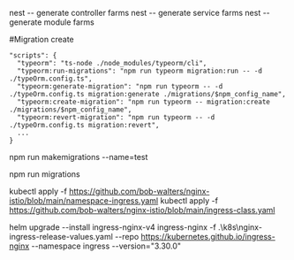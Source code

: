 nest -- generate controller farms
nest -- generate service farms
nest -- generate module farms

#Migration create

```
"scripts": {
  "typeorm": "ts-node ./node_modules/typeorm/cli",
  "typeorm:run-migrations": "npm run typeorm migration:run -- -d ./typeOrm.config.ts",
  "typeorm:generate-migration": "npm run typeorm -- -d ./typeOrm.config.ts migration:generate ./migrations/$npm_config_name",
  "typeorm:create-migration": "npm run typeorm -- migration:create ./migrations/$npm_config_name",
  "typeorm:revert-migration": "npm run typeorm -- -d ./typeOrm.config.ts migration:revert",
  ...
}
```

npm run makemigrations --name=test

npm run migrations

kubectl apply -f https://github.com/bob-walters/nginx-istio/blob/main/namespace-ingress.yaml
kubectl apply -f https://github.com/bob-walters/nginx-istio/blob/main/ingress-class.yaml

helm upgrade --install ingress-nginx-v4 ingress-nginx -f .\k8s\nginx-ingress-release-values.yaml --repo https://kubernetes.github.io/ingress-nginx  --namespace ingress --version="3.30.0"